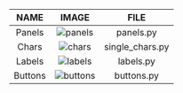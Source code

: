 NAME           | IMAGE                                           | FILE 
:-------------:|:-----------------------------------------------:|:------------:
Panels         |![panels](http://i67.tinypic.com/1e16ie.jpg)     | panels.py
Chars          |![chars](http://i68.tinypic.com/160qws7.jpg)     | single_chars.py
Labels         |![labels](http://i67.tinypic.com/2mxq80.jpg)     | labels.py
Buttons        |![buttons](http://i66.tinypic.com/esvi1u.jpg)    | buttons.py
